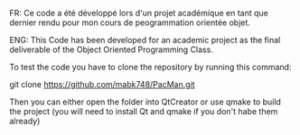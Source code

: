 FR:
Ce code a été développé lors d'un projet académique en tant que dernier rendu pour mon cours de peogrammation orientée objet.



ENG:
This Code has been developed for an academic project as the final deliverable of the Object Oriented Programming Class.



To test the code you have to clone the repository by running this command:

git clone https://github.com/mabk748/PacMan.git

Then you can either open the folder into QtCreator or use qmake to build the project (you will need to install Qt and qmake if you don't habe them already)

